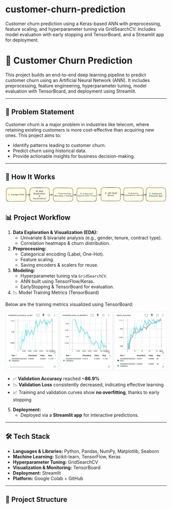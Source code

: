 # customer-churn-prediction
Customer churn prediction using a Keras-based ANN with preprocessing, feature scaling, and hyperparameter tuning via GridSearchCV. Includes model evaluation with early stopping and TensorBoard, and a Streamlit app for deployment.
# 🧠 Customer Churn Prediction

This project builds an end-to-end deep learning pipeline to predict customer churn using an Artificial Neural Network (ANN). It includes preprocessing, feature engineering, hyperparameter tuning, model evaluation with TensorBoard, and deployment using Streamlit.

---

## 🚀 Problem Statement

Customer churn is a major problem in industries like telecom, where retaining existing customers is more cost-effective than acquiring new ones. This project aims to:

- Identify patterns leading to customer churn.
- Predict churn using historical data.
- Provide actionable insights for business decision-making.

---

## 🧭 How It Works

<p align="center">
  <img src="https://github.com/soham-kar/customer-churn-prediction/blob/main/workflow_diagram.png" width="900"/>
</p>

## 📊 Project Workflow

1. **Data Exploration & Visualization (EDA):**
   - Univariate & bivariate analysis (e.g., gender, tenure, contract type).
   - Correlation heatmaps & churn distribution.
2. **Preprocessing:**
   - Categorical encoding (Label, One-Hot).
   - Feature scaling.
   - Saving encoders & scalers for reuse.
3. **Modeling:**
   - Hyperparameter tuning via `GridSearchCV`.
   - ANN built using TensorFlow/Keras.
   - EarlyStopping & TensorBoard for evaluation.
4. 📉 Model Training Metrics (TensorBoard)

Below are the training metrics visualized using TensorBoard:

<p align="center">
  <img src="https://github.com/soham-kar/customer-churn-prediction/blob/main/tensorboard_metrics.png" width="800"/>
</p>

- ✅ **Validation Accuracy** reached **~86.9%**
- 📉 **Validation Loss** consistently decreased, indicating effective learning
- 📈 Training and validation curves show **no overfitting**, thanks to early stopping
5. **Deployment:**
   - Deployed via a **Streamlit app** for interactive predictions.

---

## 🛠️ Tech Stack

- **Languages & Libraries:** Python, Pandas, NumPy, Matplotlib, Seaborn
- **Machine Learning:** Scikit-learn, TensorFlow, Keras
- **Hyperparameter Tuning:** GridSearchCV
- **Visualization & Monitoring:** TensorBoard
- **Deployment:** Streamlit
- **Platform:** Google Colab + GitHub

---

## 📂 Project Structure

